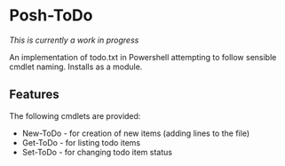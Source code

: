 # Posh-ToDo

*This is currently a work in progress*

An implementation of todo.txt in Powershell attempting to follow sensible cmdlet naming. Installs as a module.

## Features

The following cmdlets are provided:

* New-ToDo - for creation of new items (adding lines to the file)
* Get-ToDo - for listing todo items
* Set-ToDo - for changing todo item status